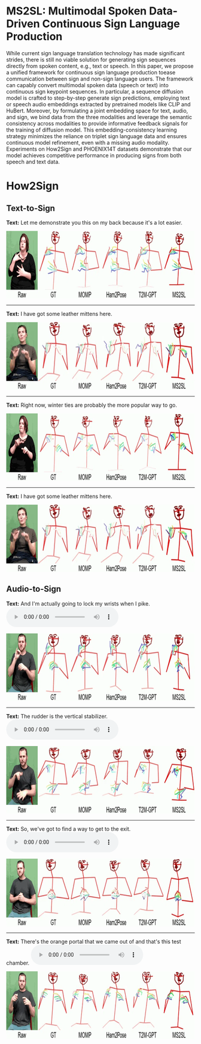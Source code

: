 # MS2SL: Multimodal Spoken Data-Driven Continuous Sign Language Production
While current sign language translation technology has made significant strides, there is still no viable solution for generating sign sequences directly from spoken content, e.g., text or speech. 
In this paper, we propose a unified framework for continuous sign language production toease communication between sign and non-sign language users. The framework can capably convert multimodal 
spoken data (speech or text) into continuous sign keypoint sequences. In particular, a sequence diffusion model is crafted to step-by-step generate sign predictions, employing text or speech audio 
embeddings extracted by pretrained models like CLIP and HuBert. Moreover, by formulating a joint embedding space for text, audio, and sign, we bind data from the three modalities and leverage the 
semantic consistency across modalities to provide informative feedback signals for the training of diffusion model. This embedding-consistency learning strategy minimizes the reliance on triplet 
sign language data and ensures continuous model refinement, even with a missing audio modality. Experiments on How2Sign and PHOENIX14T datasets demonstrate that our model achieves competitive 
performance in producing signs from both speech and text data.

# How2Sign
## Text-to-Sign
**Text:** Let me demonstrate you this on my back because it's a lot easier.

<img src="samples/G3GcPpidwxk_9-5-rgb_front/G3GcPpidwxk_9-5-rgb_front.webp" width="1000" height="180" alt="WebP Image">
	
-------------------------------------------------------------------------------------------------------------------------------------------------------------------------------------------------------------

**Text:** I have got some leather mittens here.

<img src="samples/fzOH00UZg84_2-8-rgb_front/fzOH00UZg84_2-8-rgb_front.webp" width="1000" height="180" alt="WebP Image">

-------------------------------------------------------------------------------------------------------------------------------------------------------------------------------------------------------------

**Text:** Right now, winter ties are probably the more popular way to go.

<img src="samples/G3GcPpidwxk_17-5-rgb_front/G3GcPpidwxk_17-5-rgb_front.webp" width="1000" height="180" alt="WebP Image">

-------------------------------------------------------------------------------------------------------------------------------------------------------------------------------------------------------------

**Text:** I have got some leather mittens here.

<img src="samples/fzOH00UZg84_2-8-rgb_front/fzOH00UZg84_2-8-rgb_front.webp" width="1000" height="180" alt="WebP Image">
	

## Audio-to-Sign

**Text:** And I'm actually going to lock my wrists when I pike.
<audio src="./samples/-g0iPSnQt6w_12-1-rgb_front/-g0iPSnQt6w_12-1-rgb_front.mp3" controls style="width: 300px;" type="audio/mpeg"></audio>

<img src="samples/-g0iPSnQt6w_12-1-rgb_front/-g0iPSnQt6w_12-1-rgb_front.webp" width="1000" height="180" alt="WebP Image">


-------------------------------------------------------------------------------------------------------------------------------------------------------------------------------------------------------------

**Text:** The rudder is the vertical stabilizer.
<audio src="./samples/-fZc293MpJk_6-1-rgb_front/-fZc293MpJk_6-1-rgb_front.mp3" controls style="width: 300px;" type="audio/mpeg"></audio>

<img src="samples/-fZc293MpJk_6-1-rgb_front/-fZc293MpJk_6-1-rgb_front.webp" width="1000" height="180" alt="WebP Image">

-------------------------------------------------------------------------------------------------------------------------------------------------------------------------------------------------------------

**Text:** So, we've got to find a way to get to the exit.
<audio src="./samples/-g45vqccdzI_4-1-rgb_front/-g45vqccdzI_4-1-rgb_front.mp3" controls style="width: 300px;" type="audio/mpeg"></audio>

<img src="samples/-g45vqccdzI_4-1-rgb_front/-g45vqccdzI_4-1-rgb_front.webp" width="1000" height="180" alt="WebP Image">

-------------------------------------------------------------------------------------------------------------------------------------------------------------------------------------------------------------

**Text:** There's the orange portal that we came out of and that's this test chamber.
<audio src="./samples/-g45vqccdzI_10-1-rgb_front/-g45vqccdzI_10-1-rgb_front.mp3" controls style="width: 300px;" type="audio/mpeg"></audio>

<img src="samples/-g45vqccdzI_10-1-rgb_front/-g45vqccdzI_10-1-rgb_front.webp" width="1000" height="180" alt="WebP Image">
